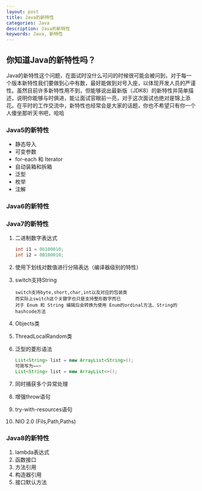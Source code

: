 ```yaml
---
layout: post
title: Java的新特性
categories: Java
description: Java的新特性
keywords: Java, 新特性
---
```


## 你知道Java的新特性吗？

Java的新特性这个问题，在面试时没什么可问的时候很可能会被问到，对于每一个版本新特性我们要做到心中有数，最好能做到对号入座，以体现开发人员的严谨性。虽然目前许多新特性用不到，但能够说出最新版（JDK8）的新特性并简单描述，说明你能够与时俱进，能让面试官眼前一亮，对于这次面试也绝对是锦上添花。在平时的工作交流中，新特性也经常会是大家的话题，你也不希望只有你一个人傻坐那听天书吧，哈哈

### Java5的新特性

* 静态导入
* 可变参数
* for-each 和 Iterator
* 自动装箱和拆箱
* 泛型
* 枚举
* 注解

### Java6的新特性

### Java7的新特性

1. 二进制数字表达式

   ```java
   int i1 = 0b100010;
   int i2 = 0B100010;
   ```  

2. 使用下划线对数值进行分隔表达（编译器级别的特性）

3. switch支持String
 
   ```text
   switch支持byte,short,char,int以及对应的包装类
   而实际上switch这个关键字也只是支持整形数字而已
   对于 Enum 和 String 编辑后会转换为使用 Enum的ordinal方法、String的hashcode方法
   ```
4. Objects类
5. ThreadLocalRandom类
6. 泛型的菱形语法

   ```java
   List<String> list = new ArrayList<String>();
   可简写为==>
   List<String> list = new ArrayList<>();
   ``` 
7. 同时捕获多个异常处理

8. 增强throw语句

9. try-with-resources语句

10. NIO 2.0 (Fils,Path,Paths)
  
### Java8的新特性

1. lambda表达式
2. 函数接口
3. 方法引用
4. 构造器引用
5. 接口默认方法 